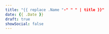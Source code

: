 ```yaml
---
title: "{{ replace .Name "-" " " | title }}"
date: {{ .Date }}
draft: true
showSocial: false
---
```



